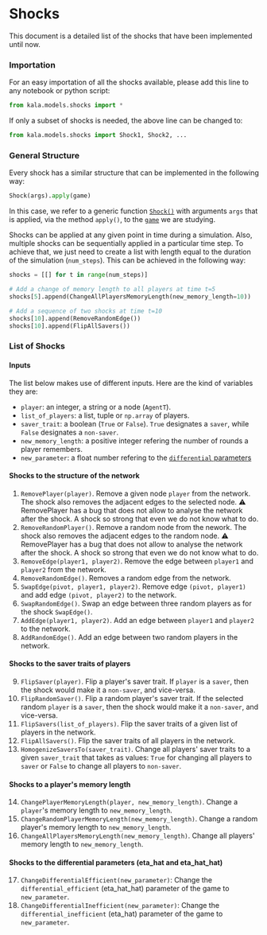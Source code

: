 # Shocks

This document is a detailed list of the shocks that have been implemented until now.

### Importation

For an easy importation of all the shocks available, please add this line to any notebook or python script:
```python
from kala.models.shocks import *
```

If only a subset of shocks is needed, the above line can be changed to:
```python
from kala.models.shocks import Shock1, Shock2, ...
```

### General Structure

Every shock has a similar structure that can be implemented in the following way:
```python
Shock(args).apply(game)
```
In this case, we refer to a generic function [`Shock()`](https://github.com/rodrigolece/kala-econ-games/blob/main/src/kala/models/shocks.py) with arguments `args` that is applied, via the method `apply()`, to the [`game`](https://github.com/rodrigolece/kala-econ-games/blob/main/src/kala/models/game.py) we are studying.

Shocks can be applied at any given point in time during a simulation. Also, multiple shocks can be sequentially applied in a particular time step. To achieve that, we just need to create a list with length equal to the duration of the simulation (`num_steps`). This can be achieved in the following way:

```python
shocks = [[] for t in range(num_steps)]

# Add a change of memory length to all players at time t=5
shocks[5].append(ChangeAllPlayersMemoryLength(new_memory_length=10))

# Add a sequence of two shocks at time t=10
shocks[10].append(RemoveRandomEdge())
shocks[10].append(FlipAllSavers())
```

### List of Shocks

#### Inputs
The list below makes use of different inputs. Here are the kind of variables they are:
- `player`: an integer, a string or a node (`AgentT`).
- `list_of_players`: a list, tuple or `np.array` of players.
- `saver_trait`: a boolean (`True` or `False`). `True` designates a `saver`, while `False` designates a `non-saver`.
- `new_memory_length`: a positive integer refering the number of rounds a player remembers.
- `new_parameter`: a float number refering to the [`differential` parameters](https://github.com/rodrigolece/kala-econ-games/blob/main/src/kala/models/strategies.py)

#### Shocks to the structure of the network
1. `RemovePlayer(player)`. Remove a given node `player` from the network. The shock also removes the adjacent edges to the selected node.
    :warning: RemovePlayer has a bug that does not allow to analyse the network after the shock. A shock so strong that even we do not know what to do.
2. `RemoveRandomPlayer()`. Remove a random node from the nework. The shock also removes the adjacent edges to the random node.
    :warning: RemovePlayer has a bug that does not allow to analyse the network after the shock. A shock so strong that even we do not know what to do.
3. `RemoveEdge(player1, player2)`. Remove the edge between `player1` and `player2` from the network.
4. `RemoveRandomEdge()`. Removes a random edge from the network.
5. `SwapEdge(pivot, player1, player2)`. Remove edge `(pivot, player1)` and add edge `(pivot, player2)` to the network.
6. `SwapRandomEdge()`. Swap an edge between three random players as for the shock `SwapEdge()`.
7. `AddEdge(player1, player2)`. Add an edge between `player1` and `player2` to the network.
8. `AddRandomEdge()`. Add an edge between two random players in the network.

#### Shocks to the saver traits of players
9. `FlipSaver(player)`. Flip a player's saver trait. If `player` is a `saver`, then the shock would make it a `non-saver`, and vice-versa.
10. `FlipRandomSaver()`. Flip a random player's saver trait. If the selected random `player` is a `saver`, then the shock would make it a `non-saver`, and vice-versa.
11. `FlipSavers(list_of_players)`. Flip the saver traits of a given list of players in the network.
12. `FlipAllSavers()`. Flip the saver traits of all players in the network.
13. `HomogenizeSaversTo(saver_trait)`. Change all players' saver traits to a given `saver_trait` that takes as values: `True` for changing all players to `saver` or `False` to change all players to `non-saver`.

#### Shocks to a player's memory length
14. `ChangePlayerMemoryLength(player, new_memory_length)`. Change a `player`'s memory length to `new_memory_length`.
15. `ChangeRandomPlayerMemoryLength(new_memory_length)`. Change a random player's memory length to `new_memory_length`.
16. `ChangeAllPlayersMemoryLength(new_memory_length)`. Change all players' memory length to `new_memory_length`.

#### Shocks to the differential parameters (eta_hat and eta_hat_hat)
17. `ChangeDifferentialEfficient(new_parameter)`: Change the `differential_efficient` (eta_hat_hat) parameter of the game to `new_parameter`.
18. `ChangeDifferentialInefficient(new_parameter)`: Change the `differential_inefficient` (eta_hat) parameter of the game to `new_parameter`.

 